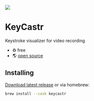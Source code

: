![](https://i.imgur.com/rg9O9Oy.png)

# KeyCastr
Keystroke visualizer for video recording

- ♻️ free 
- 🌎 [open source](https://github.com/keycastr/keycastr)

## Installing 
[Download latest release](https://github.com/keycastr/keycastr/releases) or via homebrew:

```sh
brew install --cask keycastr
```